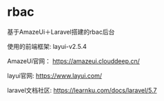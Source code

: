 # rbac
基于AmazeUi＋Laravel搭建的rbac后台


使用的前端框架:
    layui-v2.5.4

AmazeUi官网：
    https://amazeui.clouddeep.cn/


layui官网:
    https://www.layui.com/


laravel文档社区:
    https://learnku.com/docs/laravel/5.7